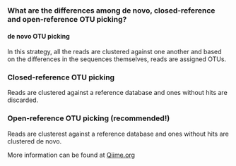 
### What are the differences among de novo, closed-reference and open-reference OTU picking?

#### de novo OTU picking
In this strategy, all the reads are clustered against one another and based on the differences in the sequences themselves, reads are assigned OTUs.

### Closed-reference OTU picking
Reads are clustered against a reference database and ones without hits are discarded. 

### Open-reference OTU picking (recommended!)
Reads are clusterest against a reference database and ones without hits are clustered de novo. 



More information can be found at [Qiime.org](http://qiime.org/tutorials/otu_picking.html)